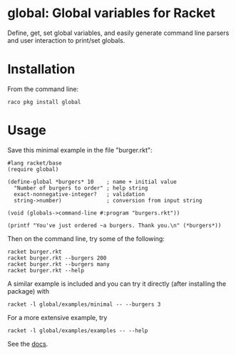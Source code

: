 global: Global variables for Racket
======

Define, get, set global variables, and easily generate command line parsers and user interaction to print/set globals.

# Installation
From the command line:
```
raco pkg install global
```

# Usage


Save this minimal example in the file "burger.rkt":
```racket
#lang racket/base
(require global)

(define-global *burgers* 10    ; name + initial value
  "Number of burgers to order" ; help string
  exact-nonnegative-integer?   ; validation
  string->number)              ; conversion from input string

(void (globals->command-line #:program "burgers.rkt"))

(printf "You've just ordered ~a burgers. Thank you.\n" (*burgers*))
```
Then on the command line, try some of the following:
```shell
racket burger.rkt 
racket burger.rkt --burgers 200
racket burger.rkt --burgers many
racket burger.rkt --help
```
A similar example is included and you can try it directly (after installing the package) with
```shell
racket -l global/examples/minimal -- --burgers 3
```
For a more extensive example, try
```shell
racket -l global/examples/examples -- --help
```

See the [docs](https://pkg-build.racket-lang.org/doc/global@global/index.html).
